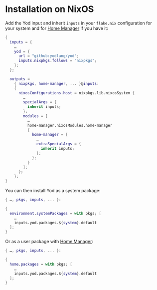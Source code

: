 <!--
SPDX-FileCopyrightText: 2025 Milesime <213074881+milesime@users.noreply.github.com>

SPDX-License-Identifier: CC-BY-SA-4.0
-->

# Installation on NixOS

Add the Yod input and inherit `inputs` in your `flake.nix` configuration for your system and for [Home Manager](https://nix-community.github.io/home-manager/) if you have it:

```nix
{
  inputs = {
    …
    yod = {
      url = "github:yodlang/yod";
      inputs.nixpkgs.follows = "nixpkgs";
    };
  };

  outputs =
    { nixpkgs, home-manager, ... }@inputs:
    {
      nixosConfigurations.host = nixpkgs.lib.nixosSystem {
        …
        specialArgs = {
          inherit inputs;
        };
        modules = [
          …
          home-manager.nixosModules.home-manager
          {
            home-manager = {
              …
              extraSpecialArgs = {
                inherit inputs;
              };
            };
          }
        ];
      };
    };
}
```

You can then install Yod as a system package:

```nix
{ …, pkgs, inputs, ... }:

{
  environment.systemPackages = with pkgs; [
    …
    inputs.yod.packages.${system}.default
  ];
}
```

Or as a user package with [Home Manager](https://nix-community.github.io/home-manager/):

```nix
{ …, pkgs, inputs, ... }:

{
  home.packages = with pkgs; [
    …
    inputs.yod.packages.${system}.default
  ];
}
```
